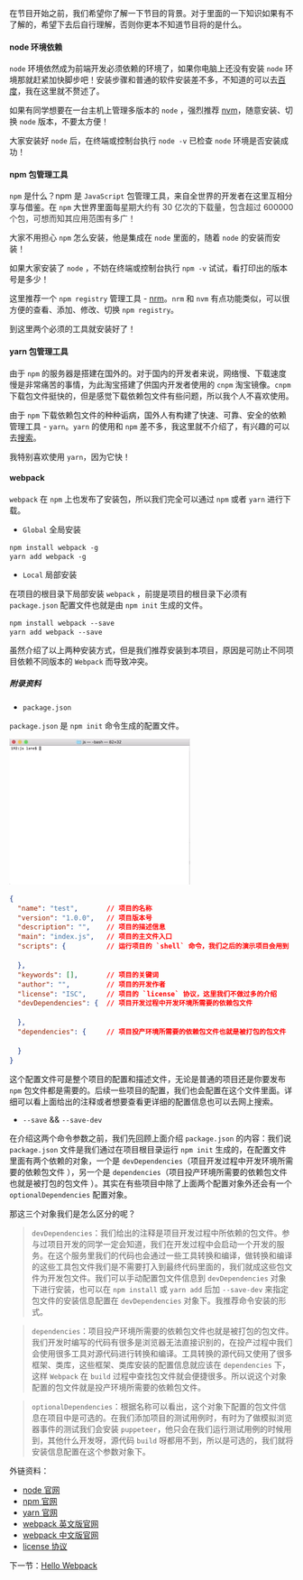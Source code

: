 在节目开始之前，我们希望你了解一下节目的背景。对于里面的一下知识如果有不了解的，希望下去后自行理解，否则你更本不知道节目将的是什么。

#### node 环境依赖

`node` 环境依然成为前端开发必须依赖的环境了，如果你电脑上还没有安装 `node` 环境那就赶紧加快脚步吧！安装步骤和普通的软件安装差不多，不知道的可以去[百度](https://www.baidu.com/s?ie=utf-8&f=8&rsv_bp=1&rsv_idx=2&tn=baiduhome_pg&wd=node%20&rsv_spt=1&oq=webpack&rsv_pq=94234cc300038cbe&rsv_t=cfc0c7eVE6pzn7akl7xgYp1Wh5J5x1E69zmm2nA7k7PuuXJ8%2FSnnOzC76Fzf70dw99v9&rqlang=cn&rsv_enter=1&inputT=2791&rsv_sug3=14&rsv_sug1=12&rsv_sug7=100&rsv_sug2=0&rsv_sug4=2791&rsv_sug=1)，我在这里就不赘述了。

如果有同学想要在一台主机上管理多版本的 `node` ，强烈推荐 [nvm](https://www.baidu.com/s?ie=utf-8&f=8&rsv_bp=1&rsv_idx=2&tn=baiduhome_pg&wd=nvm&rsv_spt=1&oq=mvn&rsv_pq=81173879000114b9&rsv_t=1ac3WezslGTE4zQOs9nj4sOS2%2F%2BP9wvaj4wxv2rN95zWtxtTM0f24LWYoTDJtOnto%2FCd&rqlang=cn&rsv_enter=1&inputT=783&rsv_sug3=19&rsv_sug1=16&rsv_sug7=100&bs=mvn)，随意安装、切换 `node` 版本，不要太方便！

大家安装好 `node` 后，在终端或控制台执行 `node -v` 已检查 `node` 环境是否安装成功！

#### npm 包管理工具

`npm` 是什么？npm 是 `JavaScript` 包管理工具，来自全世界的开发者在这里互相分享与借鉴。在 `npm` 大世界里面<span data-type="color" style="color:rgb(51, 51, 51)"><span data-type="background" style="background-color:rgb(255, 255, 255)">每星期大约有 30 亿次的下载量，包含超过 600000 个包，可想而知其应用范围有多广！</span></span>

大家不用担心 `npm` 怎么安装，他是集成在 `node` 里面的，随着 `node` 的安装而安装！

如果大家安装了 `node` ，不妨在终端或控制台执行 `npm -v` 试试，看打印出的版本号是多少！

这里推荐一个 `npm registry` 管理工具 - [nrm](https://www.baidu.com/s?ie=utf-8&f=8&rsv_bp=1&rsv_idx=2&tn=baiduhome_pg&wd=nrm&rsv_spt=1&oq=markdown%2520%25E5%25B1%2585%25E5%258F%25B3&rsv_pq=b2526721000408e0&rsv_t=dbccy5%2BbdSNM0mrVUWfuLddUwjjRxklHI0%2BwiTGFwtSaUl9dL1i3axtDozTvsLQGpO2J&rqlang=cn&rsv_enter=1&inputT=1323&sug=markdown&rsv_sug3=131&rsv_sug1=99&rsv_sug7=100&rsv_sug2=0&rsv_sug4=1323)。`nrm` 和 `nvm` 有点功能类似，可以很方便的查看、添加、修改、切换 `npm registry`。

到这里两个必须的工具就安装好了！

#### yarn 包管理工具

由于 `npm` 的服务器是搭建在国外的。对于国内的开发者来说，网络慢、下载速度慢是非常痛苦的事情，为此淘宝搭建了供国内开发者使用的 `cnpm` 淘宝镜像。`cnpm` 下载包文件挺快的，但是感觉下载依赖包文件有些问题，所以我个人不喜欢使用。

由于 `npm` 下载依赖包文件的种种诟病，国外人有构建了快速、可靠、安全的依赖管理工具 - `yarn`。`yarn` 的使用和 `npm` 差不多，我这里就不介绍了，有兴趣的可以去[搜索](https://www.baidu.com/s?ie=utf-8&f=8&rsv_bp=1&rsv_idx=2&tn=baiduhome_pg&wd=yarn&rsv_spt=1&oq=cnpm&rsv_pq=9c3b42880004efd0&rsv_t=5deed8kUI6bL42Ytde%2B3FywZKdK3q3qCcYCCRcR%2FdP63Zxpz8WdHJDGdttxH02r1SePv&rqlang=cn&rsv_enter=0&inputT=3654&sug=markdown&rsv_sug3=142&rsv_sug4=3654&rsv_jmp=slow)。

我特别喜欢使用 `yarn`，因为它快！

#### webpack 

`webpack` 在 `npm` 上也发布了安装包，所以我们完全可以通过 `npm` 或者 `yarn` 进行下载。

- `Global` 全局安装

```
npm install webpack -g
yarn add webpack -g
```

- `Local` 局部安装

在项目的根目录下局部安装 `webpack` ，前提是项目的根目录下必须有 `package.json` 配置文件也就是由 `npm init` 生成的文件。

```
npm install webpack --save
yarn add webpack --save
```

虽然介绍了以上两种安装方式，但是我们推荐安装到本项目，原因是可防止不同项目依赖不同版本的 `Webpack` 而导致冲突。

##### 附录资料

- `package.json`

`package.json` 是 `npm init` 命令生成的配置文件。

![](/assets/package.gif)

```json
{
  "name": "test",       // 项目的名称
  "version": "1.0.0",   // 项目版本号
  "description": "",    // 项目的描述信息
  "main": "index.js",   // 项目的主文件入口
  "scripts": {          // 运行项目的 `shell` 命令，我们之后的演示项目会用到
    
  },
  "keywords": [],       // 项目的关键词
  "author": "",         // 项目的开发作者
  "license": "ISC",     // 项目的 `license` 协议，这里我们不做过多的介绍
  "devDependencies": {  // 项目开发过程中开发环境所需要的依赖包文件
    
  },
  "dependencies": {     // 项目投产环境所需要的依赖包文件也就是被打包的包文件
    
  }
}
```

这个配置文件可是整个项目的配置和描述文件，无论是普通的项目还是你要发布 `npm` 包文件都是需要的。后续一些项目的配置，我们也会配置在这个文件里面。详细可以看上面给出的注释或者想要查看更详细的配置信息也可以去网上搜索。

- `--save` && `--save-dev`

在介绍这两个命令参数之前，我们先回顾上面介绍 `package.json` 的内容：我们说 `package.json` 文件是我们通过在项目根目录运行 `npm init` 生成的，在配置文件里面有两个依赖的对象，一个是 `devDependencies`（项目开发过程中开发环境所需要的依赖包文件
），另一个是 `dependencies`（项目投产环境所需要的依赖包文件也就是被打包的包文件
）。其实在有些项目中除了上面两个配置对象外还会有一个 `optionalDependencies` 配置对象。

那这三个对象我们是怎么区分的呢？

> `devDependencies`：我们给出的注释是项目开发过程中所依赖的包文件。参与过项目开发的同学一定会知道，我们在开发过程中会启动一个开发的服务。在这个服务里我们的代码也会通过一些工具转换和编译，做转换和编译的这些工具包文件我们是不需要打入到最终代码里面的，我们就成这些包文件为开发包文件。我们可以手动配置包文件信息到 `devDependencies` 对象下进行安装，也可以在 `npm install` 或 `yarn add` 后加 `--save-dev` 来指定包文件的安装信息配置在 `devDependencies` 对象下。我推荐命令安装的形式。

> `dependencies`：项目投产环境所需要的依赖包文件也就是被打包的包文件。我们开发时编写的代码有很多是浏览器无法直接识别的，在投产过程中我们会使用很多工具对源代码进行转换和编译。工具转换的源代码又使用了很多框架、类库，这些框架、类库安装的配置信息就应该在 `dependencies` 下，这样 `Webpack` 在 `build` 过程中查找包文件就会便捷很多。所以说这个对象配置的包文件就是投产环境所需要的依赖包文件。

> `optionalDependencies`：根据名称可以看出，这个对象下配置的包文件信息在项目中是可选的。在我们添加项目的测试用例时，有时为了做模拟浏览器事件的测试我们会安装 `puppeteer`，他只会在我们运行测试用例的时候用到，其他什么开发呀，源代码 `build` 呀都用不到，所以是可选的，我们就将安装信息配置在这个参数对象下。


外链资料：

* [node 官网](https://nodejs.org/zh-cn/)
* [npm 官网](https://www.npmjs.com/)
* [yarn 官网](https://yarn.bootcss.com/)
* [webpack 英文版官网](https://webpack.js.org/)
* [webpack 中文版官网](https://webpack.docschina.org/)
* [license 协议](http://www.ruanyifeng.com/blog/2011/05/how_to_choose_free_software_licenses.html)

下一节：[Hello Webpack](/di-yi-zhang-ru-men-pei-zhi/1-2-hello-webpack.md)

